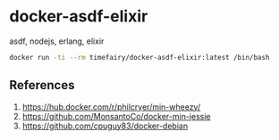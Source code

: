 # docker-asdf-elixir

asdf, nodejs, erlang, elixir

```bash
docker run -ti --rm timefairy/docker-asdf-elixir:latest /bin/bash
```


## References

1.  <https://hub.docker.com/r/philcryer/min-wheezy/>
2.  <https://github.com/MonsantoCo/docker-min-jessie>
3.  <https://github.com/cpuguy83/docker-debian>
